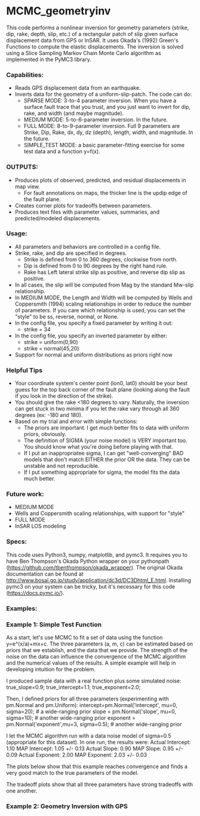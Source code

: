 # MCMC_geometryinv

This code performs a nonlinear inversion for geometry parameters (strike, dip, rake, depth, slip, etc.) of a rectangular patch of slip given surface displacement data from GPS or InSAR. It uses Okada's (1992) Green's Functions to compute the elastic displacements. The inversion is solved using a Slice Sampling Markov Chain Monte Carlo algorithm as implemented in the PyMC3 library. 


### Capabilities: ###
* Reads GPS displacement data from an earthquake. 
* Inverts data for the geometry of a uniform-slip-patch. The code can do: 
	* SPARSE MODE: 3-to-4 parameter inversion. When you have a surface fault trace that you trust, and you just want to invert for dip, rake, and width (and maybe magnitude).
	* MEDIUM MODE: 5-to-6-parameter inversion. In the future.  
	* FULL MODE: 8-to-9-parameter inversion. Full 9 parameters are Strike, Dip, Rake, dx, dy, dz (depth), length, width, and magnitude. In the future. 
	* SIMPLE_TEST MODE: a basic parameter-fitting exercise for some test data and a function y=f(x). 

### OUTPUTS: ###
* Produces plots of observed, predicted, and residual displacements in map view.
	* For fault annotations on maps, the thicker line is the updip edge of the fault plane. 
* Creates corner plots for tradeoffs between parameters. 
* Produces text files with parameter values, summaries, and predicted/modeled displacements. 

### Usage: ###
* All parameters and behaviors are controlled in a config file. 
* Strike, rake, and dip are specified in degrees. 
	* Strike is defined from 0 to 360 degrees, clockwise from north.
	* Dip is defined from 0 to 90 degrees by the right hand rule.
	* Rake has Left lateral strike slip as positive, and reverse dip slip as positive. 
* In all cases, the slip will be computed from Mag by the standard Mw-slip relationship. 
* In MEDIUM MODE, the Length and Width will be computed by Wells and Coppersmith (1994) scaling relationships in order to reduce the number of parameters. If you care which relationship is used, you can set the "style" to be ss, reverse, normal, or None. 
* In the config file, you specify a fixed parameter by writing it out: 
    * strike = 34
* In the config file, you specify an inverted parameter by either: 
    * strike = uniform(0,90)
    * strike = normal(45,20)
* Support for normal and uniform distributions as priors right now

### Helpful Tips ###
* Your coordinate system's center point (lon0, lat0) should be your best guess for the top back corner of the fault plane (looking along the fault if you look in the direction of the strike). 
* You should give the rake <180 degrees to vary. Naturally, the inversion can get stuck in two minima if you let the rake vary through all 360 degrees (ex: -180 and 180). 
* Based on my trial and error with simple functions: 
	* The priors are important. I get much better fits to data with uniform priors, obviously.
	* The definition of SIGMA (your noise model) is VERY important too. You should know what you're doing before playing with that. 
	* If I put an inappropriatee sigma, I can get "well-converging" BAD models that don't match EITHER the prior OR the data. They can be unstable and not reproducible. 
	* If I put something appropriate for sigma, the model fits the data much better. 


### Future work: ###
* MEDIUM MODE
* Wells and Coppersmith scaling relationships, with support for "style"
* FULL MODE
* InSAR LOS modeling

### Specs: ###
This code uses Python3, numpy, matplotlib, and pymc3. It requires you to have Ben Thompson's Okada Python wrapper on your pythonpath (https://github.com/tbenthompson/okada_wrapper). The original Okada documentation can be found at http://www.bosai.go.jp/study/application/dc3d/DC3Dhtml_E.html. Installing pymc3 on your system can be tricky, but it's necessary for this code (https://docs.pymc.io/). 

### Examples: ###
### Example 1: Simple Test Function ###

As a start, let's use MCMC to fit a set of data using the function y=e^(x/a)+mx+c. The three parameters (a, m, c) can be estimated based on priors that we establish, and the data that we provide. The strength of the noise on the data can influence the convergence of the MCMC algorithm and the numerical values of the results. A simple example will help in developing intuition for the problem. 

I produced sample data with a real function plus some simulated noise: 
true_slope=0.9;
true_intercept=1.1;
true_exponent=2.0;

Then, I defined priors for all three parameters (experimenting with pm.Normal and pm.Uniform): 
intercept=pm.Normal('intercept', mu=0, sigma=20); # a wide-ranging prior
slope = pm.Normal('slope', mu=0, sigma=10); # another wide-ranging prior
exponent = pm.Normal('exponent',mu=3, sigma=0.5); # another wide-ranging prior

I let the MCMC algorithm run with a data noise model of sigma=0.5 (appropriate for this dataset). In one run, the results were: 
Actual Intercept: 1.10 
MAP Intercept: 1.05 +/- 0.13
Actual Slope: 0.90 
MAP Slope: 0.95 +/- 0.09
Actual Exponent: 2.00 
MAP Exponent: 2.03 +/- 0.03

The plots below show that this example reaches convergence and finds a very good match to the true parameters of the model. 


The tradeoff plots show that all three parameters have strong tradeoffs with one another. 


### Example 2: Geometry Inversion with GPS ###

